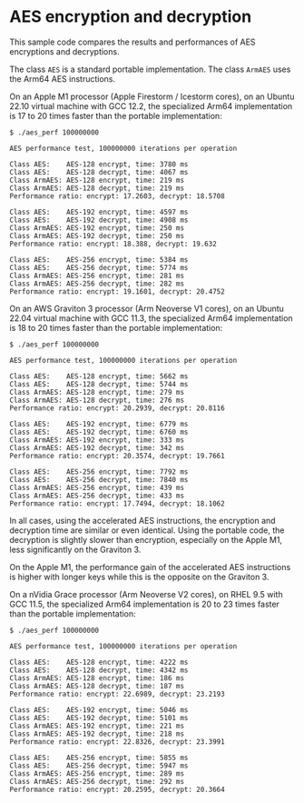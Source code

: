 # AES encryption and decryption

This sample code compares the results and performances of AES encryptions and decryptions.

The class `AES` is a standard portable implementation. The class `ArmAES`
uses the Arm64 AES instructions.

On an Apple M1 processor (Apple Firestorm / Icestorm cores), on an Ubuntu 22.10
virtual machine with GCC 12.2, the specialized Arm64 implementation is 17 to 20
times faster than the portable implementation:
~~~
$ ./aes_perf 100000000

AES performance test, 100000000 iterations per operation 

Class AES:    AES-128 encrypt, time: 3780 ms
Class AES:    AES-128 decrypt, time: 4067 ms
Class ArmAES: AES-128 encrypt, time: 219 ms
Class ArmAES: AES-128 decrypt, time: 219 ms
Performance ratio: encrypt: 17.2603, decrypt: 18.5708

Class AES:    AES-192 encrypt, time: 4597 ms
Class AES:    AES-192 decrypt, time: 4908 ms
Class ArmAES: AES-192 encrypt, time: 250 ms
Class ArmAES: AES-192 decrypt, time: 250 ms
Performance ratio: encrypt: 18.388, decrypt: 19.632

Class AES:    AES-256 encrypt, time: 5384 ms
Class AES:    AES-256 decrypt, time: 5774 ms
Class ArmAES: AES-256 encrypt, time: 281 ms
Class ArmAES: AES-256 decrypt, time: 282 ms
Performance ratio: encrypt: 19.1601, decrypt: 20.4752
~~~

On an AWS Graviton 3 processor (Arm Neoverse V1 cores), on an Ubuntu 22.04
virtual machine with GCC 11.3, the specialized Arm64 implementation is 18 to 20
times faster than the portable implementation:
~~~
$ ./aes_perf 100000000

AES performance test, 100000000 iterations per operation

Class AES:    AES-128 encrypt, time: 5662 ms
Class AES:    AES-128 decrypt, time: 5744 ms
Class ArmAES: AES-128 encrypt, time: 279 ms
Class ArmAES: AES-128 decrypt, time: 276 ms
Performance ratio: encrypt: 20.2939, decrypt: 20.8116

Class AES:    AES-192 encrypt, time: 6779 ms
Class AES:    AES-192 decrypt, time: 6760 ms
Class ArmAES: AES-192 encrypt, time: 333 ms
Class ArmAES: AES-192 decrypt, time: 342 ms
Performance ratio: encrypt: 20.3574, decrypt: 19.7661

Class AES:    AES-256 encrypt, time: 7792 ms
Class AES:    AES-256 decrypt, time: 7840 ms
Class ArmAES: AES-256 encrypt, time: 439 ms
Class ArmAES: AES-256 decrypt, time: 433 ms
Performance ratio: encrypt: 17.7494, decrypt: 18.1062
~~~

In all cases, using the accelerated AES instructions, the encryption and
decryption time are similar or even identical. Using the portable code,
the decryption is slightly slower than encryption, especially on the Apple M1,
less significantly on the Graviton 3.

On the Apple M1, the performance gain of the accelerated AES instructions
is higher with longer keys while this is the opposite on the Graviton 3.

On a nVidia Grace processor (Arm Neoverse V2 cores), on RHEL 9.5 with GCC 11.5,                                                    the specialized Arm64 implementation is 20 to 23 times faster than the portable implementation:
~~~
$ ./aes_perf 100000000

AES performance test, 100000000 iterations per operation 

Class AES:    AES-128 encrypt, time: 4222 ms
Class AES:    AES-128 decrypt, time: 4342 ms
Class ArmAES: AES-128 encrypt, time: 186 ms
Class ArmAES: AES-128 decrypt, time: 187 ms
Performance ratio: encrypt: 22.6989, decrypt: 23.2193

Class AES:    AES-192 encrypt, time: 5046 ms
Class AES:    AES-192 decrypt, time: 5101 ms
Class ArmAES: AES-192 encrypt, time: 221 ms
Class ArmAES: AES-192 decrypt, time: 218 ms
Performance ratio: encrypt: 22.8326, decrypt: 23.3991

Class AES:    AES-256 encrypt, time: 5855 ms
Class AES:    AES-256 decrypt, time: 5947 ms
Class ArmAES: AES-256 encrypt, time: 289 ms
Class ArmAES: AES-256 decrypt, time: 292 ms
Performance ratio: encrypt: 20.2595, decrypt: 20.3664
~~~
